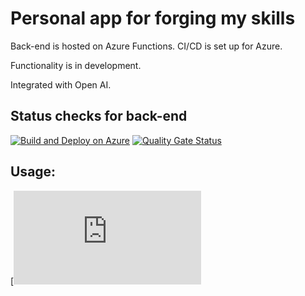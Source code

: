 # Personal app for forging my skills

Back-end is hosted on Azure Functions. CI/CD is set up for Azure.

Functionality is in development.

Integrated with Open AI.

## Status checks for back-end
[![Build and Deploy on Azure](https://github.com/ArtyProf/Telegram-bot-from-Arty_Prof/actions/workflows/deployment.yml/badge.svg?branch=master)](https://github.com/ArtyProf/Telegram-bot-from-Arty_Prof/actions/workflows/deployment.yml)
[![Quality Gate Status](https://sonarcloud.io/api/project_badges/measure?project=ArtyProf_Telegram-bot-from-Arty_Prof&metric=alert_status)](https://sonarcloud.io/summary/overall?id=ArtyProf_Telegram-bot-from-Arty_Prof)

## Usage:
[![Back-end readme.md](https://github.com/ArtyProf/Arty-App/blob/feature/Change_file_structure/api/README.md)
